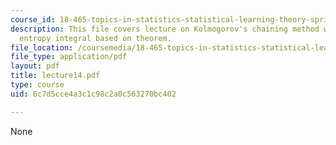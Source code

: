 ```yaml
---
course_id: 18-465-topics-in-statistics-statistical-learning-theory-spring-2007
description: This file covers lecture on Kolmogorov's chaining method with Dudley's
  entropy integral based on theorem.
file_location: /coursemedia/18-465-topics-in-statistics-statistical-learning-theory-spring-2007/6c7d5cce4a3c1c98c2a0c563270bc402_lecture14.pdf
file_type: application/pdf
layout: pdf
title: lecture14.pdf
type: course
uid: 6c7d5cce4a3c1c98c2a0c563270bc402

---
```

None